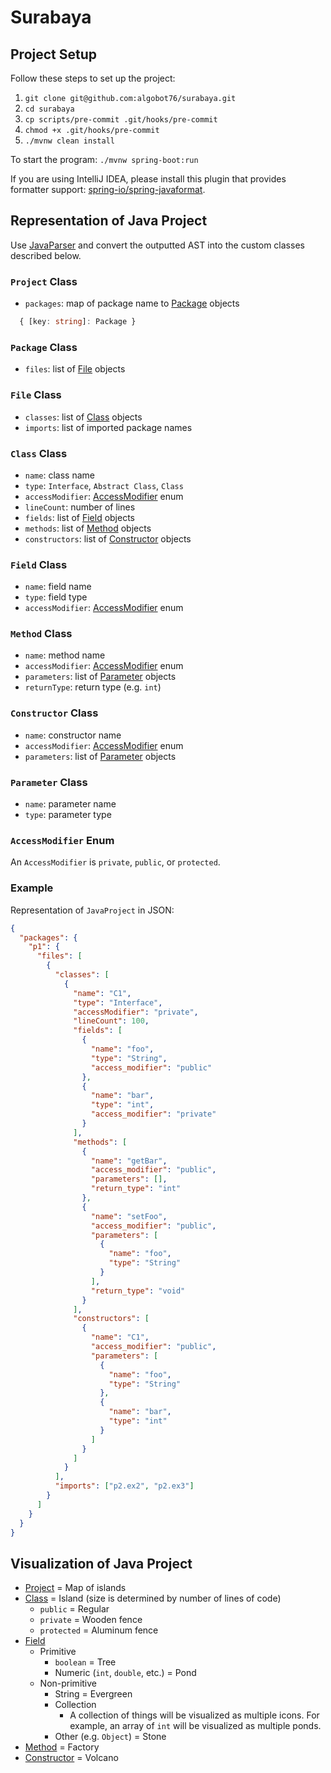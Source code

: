 # Surabaya

## Project Setup

Follow these steps to set up the project:

1. `git clone git@github.com:algobot76/surabaya.git`
1. `cd surabaya`
1. `cp scripts/pre-commit .git/hooks/pre-commit`
1. `chmod +x .git/hooks/pre-commit`
1. `./mvnw clean install`

To start the program: `./mvnw spring-boot:run`

If you are using IntelliJ IDEA, please install this plugin that provides formatter support: [spring-io/spring-javaformat](https://github.com/spring-io/spring-javaformat#intellij-idea).

## Representation of Java Project

Use [JavaParser](https://javaparser.org/) and convert the outputted AST into the custom classes described below.

### `Project` Class

- `packages`: map of package name to [Package](#package-class) objects

```typescript
  { [key: string]: Package }
```

### `Package` Class

- `files`: list of [File](#file-class) objects

### `File` Class

- `classes`: list of [Class](#class-class) objects
- `imports`: list of imported package names

### `Class` Class

- `name`: class name
- `type`: `Interface`, `Abstract Class`, `Class`
- `accessModifier`: [AccessModifier](#accessmodifier-enum) enum
- `lineCount`: number of lines
- `fields`: list of [Field](#field-class) objects
- `methods`: list of [Method](#method-class) objects
- `constructors`: list of [Constructor](#constructor-class) objects

### `Field` Class

- `name`: field name
- `type`: field type
- `accessModifier`: [AccessModifier](#accessmodifier-enum) enum

### `Method` Class

- `name`: method name
- `accessModifier`: [AccessModifier](#accessmodifier-enum) enum
- `parameters`: list of [Parameter](#parameter-class) objects
- `returnType`: return type (e.g. `int`)

### `Constructor` Class

- `name`: constructor name
- `accessModifier`: [AccessModifier](#accessmodifier-enum) enum
- `parameters`: list of [Parameter](#parameter-class) objects

### `Parameter` Class

- `name`: parameter name
- `type`: parameter type

### `AccessModifier` Enum

An `AccessModifier` is `private`, `public`, or `protected`.

### Example

Representation of `JavaProject` in JSON:

```json
{
  "packages": {
    "p1": {
      "files": [
        {
          "classes": [
            {
              "name": "C1",
              "type": "Interface",
              "accessModifier": "private",
              "lineCount": 100,
              "fields": [
                {
                  "name": "foo",
                  "type": "String",
                  "access_modifier": "public"
                },
                {
                  "name": "bar",
                  "type": "int",
                  "access_modifier": "private"
                }
              ],
              "methods": [
                {
                  "name": "getBar",
                  "access_modifier": "public",
                  "parameters": [],
                  "return_type": "int"
                },
                {
                  "name": "setFoo",
                  "access_modifier": "public",
                  "parameters": [
                    {
                      "name": "foo",
                      "type": "String"
                    }
                  ],
                  "return_type": "void"
                }
              ],
              "constructors": [
                {
                  "name": "C1",
                  "access_modifier": "public",
                  "parameters": [
                    {
                      "name": "foo",
                      "type": "String"
                    },
                    {
                      "name": "bar",
                      "type": "int"
                    }
                  ]
                }
              ]
            }
          ],
          "imports": ["p2.ex2", "p2.ex3"]
        }
      ]
    }
  }
}
```

## Visualization of Java Project

- [Project](#project-class) = Map of islands
- [Class](#class-class) = Island (size is determined by number of lines of code)
  - `public` = Regular
  - `private` = Wooden fence
  - `protected` = Aluminum fence
- [Field](#field-class)
  - Primitive
    - `boolean` = Tree
    - Numeric (`int`, `double`, etc.) = Pond
  - Non-primitive
    - String = Evergreen
    - Collection
      - A collection of things will be visualized as multiple icons. For example, an array of `int` will be visualized as multiple ponds.
    - Other (e.g. `Object`) = Stone
- [Method](#method-class) = Factory
- [Constructor](#constructor-class) = Volcano

